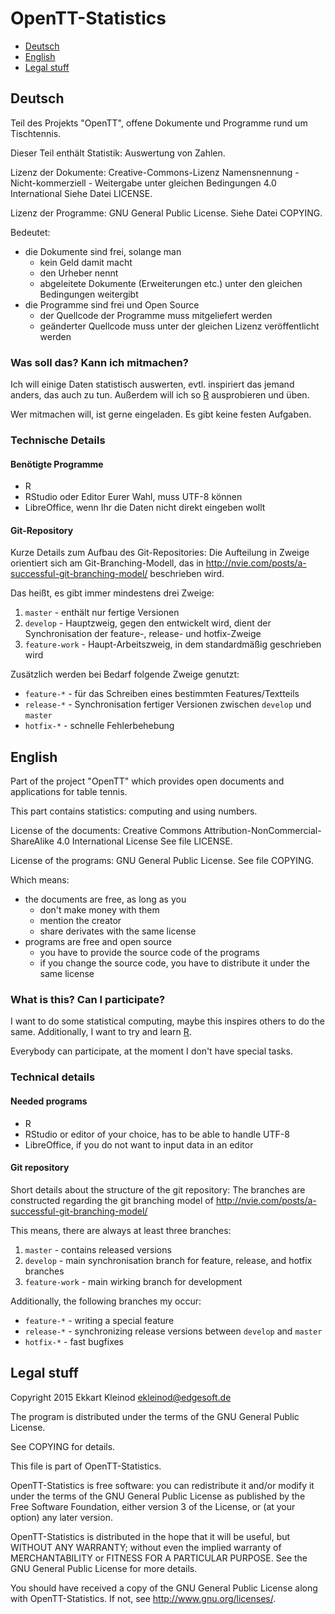 # OpenTT-Statistics

- [Deutsch](#deutsch)
- [English](#english)
- [Legal stuff](#legal-stuff)

## Deutsch

Teil des Projekts "OpenTT", offene Dokumente und Programme rund um Tischtennis.

Dieser Teil enthält Statistik: Auswertung von Zahlen.

Lizenz der Dokumente: Creative-Commons-Lizenz Namensnennung - Nicht-kommerziell - Weitergabe unter gleichen Bedingungen 4.0 International
Siehe Datei LICENSE.

Lizenz der Programme: GNU General Public License.
Siehe Datei COPYING.

Bedeutet:

- die Dokumente sind frei, solange man
	- kein Geld damit macht
	- den Urheber nennt
	- abgeleitete Dokumente (Erweiterungen etc.) unter den gleichen Bedingungen weitergibt
- die Programme sind frei und Open Source
	- der Quellcode der Programme muss mitgeliefert werden
	- geänderter Quellcode muss unter der gleichen Lizenz veröffentlicht werden

### Was soll das? Kann ich mitmachen?

Ich will einige Daten statistisch auswerten, evtl. inspiriert das jemand anders, das auch zu tun.
Außerdem will ich so [R](https://www.r-project.org/) ausprobieren und üben.

Wer mitmachen will, ist gerne eingeladen.
Es gibt keine festen Aufgaben.

### Technische Details

#### Benötigte Programme

- R
- RStudio oder Editor Eurer Wahl, muss UTF-8 können
- LibreOffice, wenn Ihr die Daten nicht direkt eingeben wollt

#### Git-Repository

Kurze Details zum Aufbau des Git-Repositories:
Die Aufteilung in Zweige orientiert sich am Git-Branching-Modell, das in http://nvie.com/posts/a-successful-git-branching-model/ beschrieben wird.

Das heißt, es gibt immer mindestens drei Zweige:

1. `master` - enthält nur fertige Versionen
2. `develop` - Hauptzweig, gegen den entwickelt wird, dient der Synchronisation der feature-, release- und hotfix-Zweige
3. `feature-work` - Haupt-Arbeitszweig, in dem standardmäßig geschrieben wird

Zusätzlich werden bei Bedarf folgende Zweige genutzt:

- `feature-*` - für das Schreiben eines bestimmten Features/Textteils
- `release-*` - Synchronisation fertiger Versionen zwischen `develop` und `master`
- `hotfix-*` - schnelle Fehlerbehebung

## English

Part of the project "OpenTT" which provides open documents and applications for table tennis.

This part contains statistics: computing and using numbers.

License of the documents: Creative Commons Attribution-NonCommercial-ShareAlike 4.0 International License
See file LICENSE.

License of the programs: GNU General Public License.
See file COPYING.

Which means:

- the documents are free, as long as you
	- don't make money with them
	- mention the creator
	- share derivates with the same license
- programs are free and open source
	- you have to provide the source code of the programs
	- if you change the source code, you have to distribute it under the same license

### What is this? Can I participate?

I want to do some statistical computing, maybe this inspires others to do the same.
Additionally, I want to try and learn [R](https://www.r-project.org/).

Everybody can participate, at the moment I don't have special tasks.

### Technical details

#### Needed programs

- R
- RStudio or editor of your choice, has to be able to handle UTF-8
- LibreOffice, if you do not want to input data in an editor

#### Git repository

Short details about the structure of the git repository:
The branches are constructed regarding the git branching model of http://nvie.com/posts/a-successful-git-branching-model/

This means, there are always at least three branches:

1. `master` - contains released versions
2. `develop` - main synchronisation branch for feature, release, and hotfix branches
3. `feature-work` - main wirking branch for development

Additionally, the following branches my occur:

- `feature-*` - writing a special feature
- `release-*` - synchronizing release versions between `develop` and `master`
- `hotfix-*` - fast bugfixes

## Legal stuff

Copyright 2015 Ekkart Kleinod <ekleinod@edgesoft.de>

The program is distributed under the terms of the GNU General Public License.

See COPYING for details.

This file is part of OpenTT-Statistics.

OpenTT-Statistics is free software: you can redistribute it and/or modify
it under the terms of the GNU General Public License as published by
the Free Software Foundation, either version 3 of the License, or
(at your option) any later version.

OpenTT-Statistics is distributed in the hope that it will be useful,
but WITHOUT ANY WARRANTY; without even the implied warranty of
MERCHANTABILITY or FITNESS FOR A PARTICULAR PURPOSE.  See the
GNU General Public License for more details.

You should have received a copy of the GNU General Public License
along with OpenTT-Statistics.  If not, see <http://www.gnu.org/licenses/>.

